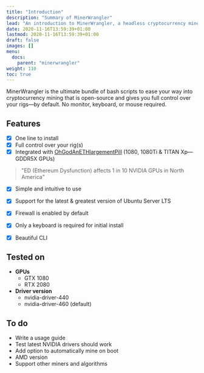 ```yaml
---
title: "Introduction"
description: "Summary of MinerWrangler"
lead: "An introduction to MinerWrangler, a headless cryptocurrency miner installer and manager."
date: 2020-11-16T13:59:39+01:00
lastmod: 2020-11-16T13:59:39+01:00
draft: false
images: []
menu:
  docs:
    parent: "minerwrangler"
weight: 110
toc: true
---
```


MinerWrangler is the ultimate bundle of bash scripts to ease your way into cryptocurrency mining that is open-source and gives you full control over your rigs—by default. No monitor, keyboard, or mouse required.

## Features
- [x] One line to install
- [x] Full control over your rig(s)
- [x] Integrated with [OhGodAnETHlargementPill](https://github.com/admin-ipfs/OhGodAnETHlargementPill) (1080, 1080Ti & TITAN Xp—GDDR5X GPUs)
> "ED (Ethereum Dysfunction) affects 1 in 10 NVIDIA GPUs in North America"

- [x] Simple and intuitive to use
- [x] Support for the latest & greatest version of Ubuntu Server LTS
- [x] Firewall is enabled by default
- [x] Only a keyboard is required for initial install
- [x] Beautiful CLI


## Tested on
* **GPUs**
  * GTX 1080
  * RTX 2080
* **Driver version**
  * nvidia-driver-440
  * nvidia-driver-460 (default)

## To do
* Write a usage guide
* Test latest NVIDIA drivers should work
* Add option to automatically mine on boot
* AMD version
* Support other miners and algorithms
